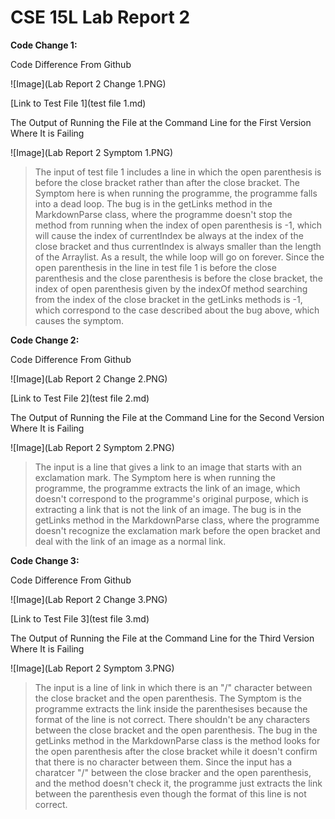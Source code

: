 # CSE 15L Lab Report 2

**Code Change 1:**

Code Difference From Github

![Image](Lab Report 2 Change 1.PNG)

[Link to Test File 1](test file 1.md)

The Output of Running the File at the Command Line for the First Version Where It is Failing

![Image](Lab Report 2 Symptom 1.PNG)

> The input of test file 1 includes a line in which the open parenthesis is before the close bracket rather than after the close bracket. The Symptom here is when running the programme, the programme falls into a dead loop. The bug is in the getLinks method in the MarkdownParse class, where the programme doesn't stop the method from running when the index of open parenthesis is -1, which will cause the index of currentIndex be always at the index of the close bracket and thus currentIndex is always smaller than the length of the Arraylist. As a result, the while loop will go on forever. Since the open parenthesis in the line in test file 1 is before the close parenthesis and the close parenthesis is before the close bracket, the index of open parenthesis given by the indexOf method searching from the index of the close bracket in the getLinks methods is -1, which correspond to the case described about the bug above, which causes the symptom.

**Code Change 2:**

Code Difference From Github

![Image](Lab Report 2 Change 2.PNG)

[Link to Test File 2](test file 2.md)

The Output of Running the File at the Command Line for the Second Version Where It is Failing

![Image](Lab Report 2 Symptom 2.PNG)

> The input is a line that gives a link to an image that starts with an exclamation mark. The Symptom here is when running the programme, the programme extracts the link of an image, which doesn't correspond to the programme's original purpose, which is extracting a link that is not the link of an image. The bug is in the getLinks method in the MarkdownParse class, where the programme doesn't recognize the exclamation mark before the open bracket and deal with the link of an image as a normal link. 

**Code Change 3:**

Code Difference From Github

![Image](Lab Report 2 Change 3.PNG)

[Link to Test File 3](test file 3.md)

The Output of Running the File at the Command Line for the Third Version Where It is Failing

![Image](Lab Report 2 Symptom 3.PNG)

> The input is a line of link in which there is an "/" character between the close bracket and the open parenthesis. The Symptom is the programme extracts the link inside the parenthesises because the format of the line is not correct. There shouldn't be any characters between the close bracket and the open parenthesis. The bug in the getLinks method in the MarkdownParse class is the method looks for the open parenthesis after the close bracket while it doesn't confirm that there is no character between them. Since the input has a charatcer "/" between the close bracker and the open parenthesis, and the method doesn't check it, the programme just extracts the link between the parenthesis even though the format of this line is not correct.

